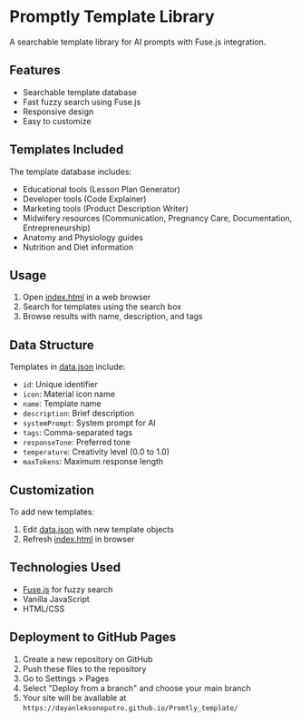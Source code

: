 # Promptly Template Library

A searchable template library for AI prompts with Fuse.js integration.

## Features
- Searchable template database
- Fast fuzzy search using Fuse.js
- Responsive design
- Easy to customize

## Templates Included
The template database includes:
- Educational tools (Lesson Plan Generator)
- Developer tools (Code Explainer)
- Marketing tools (Product Description Writer)
- Midwifery resources (Communication, Pregnancy Care, Documentation, Entrepreneurship)
- Anatomy and Physiology guides
- Nutrition and Diet information

## Usage
1. Open [index.html](file:///Users/dayanleksonoputro/Documents/Appnovasi/Promtly_template/index.html) in a web browser
2. Search for templates using the search box
3. Browse results with name, description, and tags

## Data Structure
Templates in [data.json](file:///Users/dayanleksonoputro/Documents/Appnovasi/Promtly_template/data.json) include:
- `id`: Unique identifier
- `icon`: Material icon name
- `name`: Template name
- `description`: Brief description
- `systemPrompt`: System prompt for AI
- `tags`: Comma-separated tags
- `responseTone`: Preferred tone
- `temperature`: Creativity level (0.0 to 1.0)
- `maxTokens`: Maximum response length

## Customization
To add new templates:
1. Edit [data.json](file:///Users/dayanleksonoputro/Documents/Appnovasi/Promtly_template/data.json) with new template objects
2. Refresh [index.html](file:///Users/dayanleksonoputro/Documents/Appnovasi/Promtly_template/index.html) in browser

## Technologies Used
- [Fuse.js](https://fusejs.io/) for fuzzy search
- Vanilla JavaScript
- HTML/CSS

## Deployment to GitHub Pages
1. Create a new repository on GitHub
2. Push these files to the repository
3. Go to Settings > Pages
4. Select "Deploy from a branch" and choose your main branch
5. Your site will be available at `https://dayanleksonoputro.github.io/Promtly_template/`